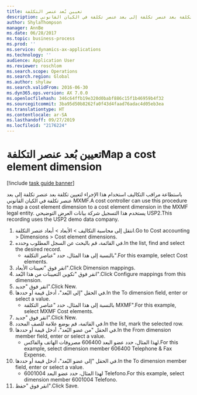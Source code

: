 ```yaml
---
title: تعيين بُعد عنصر التكلفة
description: باستطاعة مراقب التكاليف استخدام هذا الإجراء لتعيين تكلفة بعد عنصر تكلفة إلى بعد عنصر تكلفة في الكيان القانوني MXMF.
author: ShylaThompson
manager: AnnBe
ms.date: 06/28/2017
ms.topic: business-process
ms.prod: ''
ms.service: dynamics-ax-applications
ms.technology: ''
audience: Application User
ms.reviewer: roschlom
ms.search.scope: Operations
ms.search.region: Global
ms.author: shylaw
ms.search.validFrom: 2016-06-30
ms.dyn365.ops.version: AX 7.0.0
ms.openlocfilehash: 346c64ffb19e320d0babf886c15f1b46959b4f32
ms.sourcegitcommit: 3ba95d50b8262fa0f43d4faad76adac4d05eb3ea
ms.translationtype: HT
ms.contentlocale: ar-SA
ms.lasthandoff: 09/27/2019
ms.locfileid: "2176224"
---
```

# <a name="map-a-cost-element-dimension"></a><span data-ttu-id="32b84-103">تعيين بُعد عنصر التكلفة</span><span class="sxs-lookup"><span data-stu-id="32b84-103">Map a cost element dimension</span></span>

[!include [task guide banner](../../includes/task-guide-banner.md)]

<span data-ttu-id="32b84-104">باستطاعة مراقب التكاليف استخدام هذا الإجراء لتعيين تكلفة بعد عنصر تكلفة إلى بعد عنصر تكلفة في الكيان القانوني MXMF.</span><span class="sxs-lookup"><span data-stu-id="32b84-104">A cost controller can use this procedure to map a cost element dimension to a cost element dimension in the MXMF legal entity.</span></span> <span data-ttu-id="32b84-105">يستخدم هذا التسجيل شركة بيانات العرض التوضيحي USP2.</span><span class="sxs-lookup"><span data-stu-id="32b84-105">This recording uses the USP2 demo data company.</span></span>

1. <span data-ttu-id="32b84-106">انتقل إلى محاسبة التكاليف > الأبعاد > أبعاد عنصر التكلفة.</span><span class="sxs-lookup"><span data-stu-id="32b84-106">Go to Cost accounting > Dimensions > Cost element dimensions.</span></span>
2. <span data-ttu-id="32b84-107">في القائمة، قم بالبحث عن السجل المطلوب وحدده.</span><span class="sxs-lookup"><span data-stu-id="32b84-107">In the list, find and select the desired record.</span></span>
    * <span data-ttu-id="32b84-108">بالنسبة إلى هذا المثال، حدد "عناصر التكلفة".</span><span class="sxs-lookup"><span data-stu-id="32b84-108">For this example, select Cost elements.</span></span>  
3. <span data-ttu-id="32b84-109">انقر فوق "تعيينات الأبعاد".</span><span class="sxs-lookup"><span data-stu-id="32b84-109">Click Dimension mappings.</span></span>
4. <span data-ttu-id="32b84-110">انقر فوق "تكوين التعيينات من هذا البُعد‬".</span><span class="sxs-lookup"><span data-stu-id="32b84-110">Click Configure mappings from this dimension.</span></span>
5. <span data-ttu-id="32b84-111">انقر فوق "جديد".</span><span class="sxs-lookup"><span data-stu-id="32b84-111">Click New.</span></span>
6. <span data-ttu-id="32b84-112">في الحقل "إلى البُعد"، أدخل قيمة أو حددها.</span><span class="sxs-lookup"><span data-stu-id="32b84-112">In the To dimension field, enter or select a value.</span></span>
    * <span data-ttu-id="32b84-113">بالنسبة إلى هذا المثال، حدد "عناصر التكلفة MXMF".</span><span class="sxs-lookup"><span data-stu-id="32b84-113">For this example, select MXMF Cost elements.</span></span>  
7. <span data-ttu-id="32b84-114">انقر فوق "جديد".</span><span class="sxs-lookup"><span data-stu-id="32b84-114">Click New.</span></span>
8. <span data-ttu-id="32b84-115">في القائمة، قم بوضع علامة للصف المحدد.</span><span class="sxs-lookup"><span data-stu-id="32b84-115">In the list, mark the selected row.</span></span>
9. <span data-ttu-id="32b84-116">في الحقل "من عضو البُعد‬"، أدخل قيمة أو حددها.</span><span class="sxs-lookup"><span data-stu-id="32b84-116">In the From dimension member field, enter or select a value.</span></span>
    * <span data-ttu-id="32b84-117">لهذا المثال، حدد عضو البعد 606400 مصروفات الهاتف والفاكس.</span><span class="sxs-lookup"><span data-stu-id="32b84-117">For this example, select dimension member 606400 Telephone & Fax Expense.</span></span>  
10. <span data-ttu-id="32b84-118">في الحقل "إلى عضو البُعد‬"، أدخل قيمة أو حددها.</span><span class="sxs-lookup"><span data-stu-id="32b84-118">In the To dimension member field, enter or select a value.</span></span>
    * <span data-ttu-id="32b84-119">لهذا المثال، حدد عضو البعد 6001004 Telefono.</span><span class="sxs-lookup"><span data-stu-id="32b84-119">For this example, select dimension member 6001004 Telefono.</span></span>  
11. <span data-ttu-id="32b84-120">انقر فوق "حفظ".</span><span class="sxs-lookup"><span data-stu-id="32b84-120">Click Save.</span></span>

